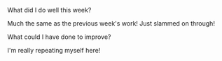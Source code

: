 What did I do well this week?

Much the same as the previous week's work! Just slammed on through!

What could I have done to improve?

I'm really repeating myself here!
